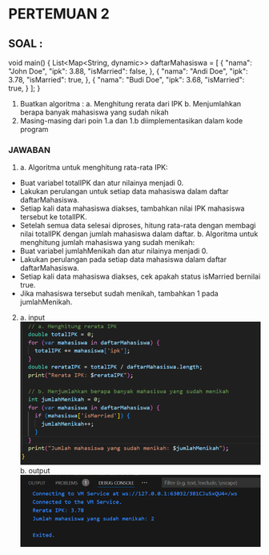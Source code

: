 # PERTEMUAN 2

## SOAL :

void main() {
List<Map<String, dynamic>> daftarMahasiswa = [
{
"nama": "John Doe",
"ipk": 3.88,
"isMarried": false,
},
{
"nama": "Andi Doe",
"ipk": 3.78,
"isMarried": true,
},
{
"nama": "Budi Doe",
"ipk": 3.68,
"isMarried": true,
}
];
}

1. Buatkan algoritma :
a. Menghitung rerata dari IPK 
b. Menjumlahkan berapa banyak mahasiswa yang sudah nikah 
2. Masing-masing dari poin 1.a dan 1.b diimplementasikan dalam kode program

### JAWABAN 
1. a. Algoritma untuk menghitung rata-rata IPK:
- Buat variabel totalIPK dan atur nilainya menjadi 0.
- Lakukan perulangan untuk setiap data mahasiswa dalam daftar daftarMahasiswa.
- Setiap kali data mahasiswa diakses, tambahkan nilai IPK mahasiswa tersebut ke totalIPK.
- Setelah semua data selesai diproses, hitung rata-rata dengan membagi nilai totalIPK dengan jumlah mahasiswa dalam daftar.
b. Algoritma untuk menghitung jumlah mahasiswa yang sudah menikah:
- Buat variabel jumlahMenikah dan atur nilainya menjadi 0.
- Lakukan perulangan pada setiap data mahasiswa dalam daftar daftarMahasiswa.
- Setiap kali data mahasiswa diakses, cek apakah status isMarried bernilai true.
- Jika mahasiswa tersebut sudah menikah, tambahkan 1 pada jumlahMenikah.
2.  a. input
    ![image](assets/input.png)
    b. output
    ![image](assets/output.png)
